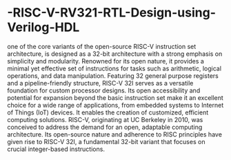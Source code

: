 # -RISC-V-RV321-RTL-Design-using-Verilog-HDL
one of the core variants of the open-source RISC-V instruction set architecture, is designed as a 32-bit architecture with a strong emphasis on simplicity and modularity. Renowned for its open nature, it provides a minimal yet effective set of instructions for tasks such as arithmetic, logical operations, and data manipulation. Featuring 32 general purpose registers and a pipeline-friendly structure, RISC-V 32I serves as a versatile foundation for custom processor designs. Its open accessibility and potential for expansion beyond the basic instruction set make it an excellent choice for a wide range of applications, from embedded systems to Internet of Things (IoT) devices. It enables the creation of customized, efficient computing solutions. RISC-V, originating at UC Berkeley in 2010, was conceived to address the demand for an open, adaptable computing architecture. Its open-source nature and adherence to RISC principles have given rise to RISC-V 32I, a fundamental 32-bit variant that focuses on crucial integer-based instructions. 

